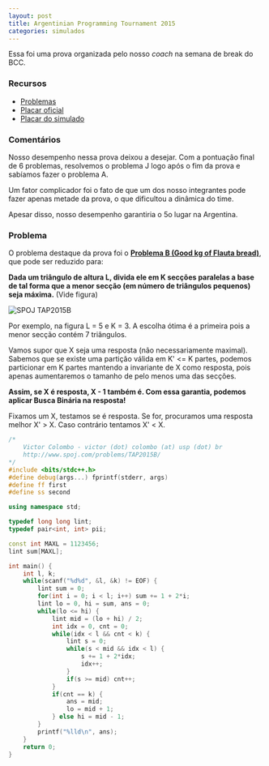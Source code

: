 ```yaml
---
layout: post
title: Argentinian Programming Tournament 2015
categories: simulados
---
```


Essa foi uma prova organizada pelo nosso *coach* na semana de break do BCC.

### Recursos
* [Problemas](http://torneoprogramacion.com.ar/wp-content/uploads/2015/09/pruebaTAP2015.pdf)
* [Placar oficial](https://icpc.baylor.edu/regionals/finder/tap-2015/standings)
* [Placar do simulado](https://www.codepit.io/#/contest/57cc82a27f4d2d1900761fbe/view)

### Comentários

Nosso desempenho nessa prova deixou a desejar. Com a pontuação final de 6 problemas,
resolvemos o problema J logo após o fim da prova e sabíamos fazer o problema A.

Um fator complicador foi o fato de que um dos nosso integrantes pode fazer apenas metade da prova,
o que dificultou a dinâmica do time.

Apesar disso, nosso desempenho garantiria o 5o lugar na Argentina.

### Problema

O problema destaque da prova foi o [**Problema B (Good kg of Flauta bread)**](http://www.spoj.com/problems/TAP2015B/), que pode ser reduzido para:

**Dada um triângulo de altura L, divida ele em K secções paralelas a base de tal forma que a menor secção (em número de triângulos pequenos) seja máxima.** (Vide figura)

![SPOJ TAP2015B](http://www.spoj.com/content/fidels:TAP2015B3.png)

Por exemplo, na figura L = 5 e K = 3. A escolha ótima é a primeira pois a menor secção contém 7 triângulos.

Vamos supor que X seja uma resposta (não necessariamente maximal). Sabemos que se existe uma partição válida em K' <= K partes, podemos particionar em K partes mantendo a invariante de X como resposta, pois apenas aumentaremos o tamanho de pelo menos uma das secções.

**Assim, se X é resposta, X - 1 também é. Com essa garantia, podemos aplicar Busca Binária na resposta!**

Fixamos um X, testamos se é resposta. Se for, procuramos uma resposta melhor X' > X. Caso contrário tentamos X' < X.

```c++
/*
    Victor Colombo - victor (dot) colombo (at) usp (dot) br
    http://www.spoj.com/problems/TAP2015B/
*/
#include <bits/stdc++.h>
#define debug(args...) fprintf(stderr, args)
#define ff first
#define ss second

using namespace std;

typedef long long lint;
typedef pair<int, int> pii;

const int MAXL = 1123456;
lint sum[MAXL];

int main() {
	int l, k;
	while(scanf("%d%d", &l, &k) != EOF) {
		lint sum = 0;
		for(int i = 0; i < l; i++) sum += 1 + 2*i;
		lint lo = 0, hi = sum, ans = 0;
		while(lo <= hi) {
			lint mid = (lo + hi) / 2;
			int idx = 0, cnt = 0;
			while(idx < l && cnt < k) {
				lint s = 0;
				while(s < mid && idx < l) {
					s += 1 + 2*idx;
					idx++;
				}
				if(s >= mid) cnt++;
			}
			if(cnt == k) {
				ans = mid;
				lo = mid + 1;
			} else hi = mid - 1;
		}
		printf("%lld\n", ans);
	}
	return 0;
}
```
